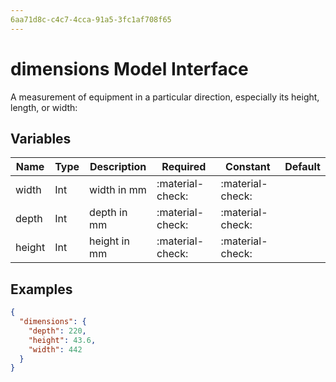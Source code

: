 ```yaml
---
6aa71d8c-c4c7-4cca-91a5-3fc1af708f65
---
```


# dimensions Model Interface

A measurement of equipment in a particular direction, especially its height, length, or width:

## Variables

| Name    | Type   | Description               | Required         | Constant         | Default |
| ------- | ------ | ------------------------- | ---------------- | ---------------- | --------|
|width    | Int    | width in mm               | :material-check: | :material-check: |         |
|depth    | Int    | depth in mm               | :material-check: | :material-check: |         |
|height   | Int    | height in mm              | :material-check: | :material-check: |         |

## Examples

```json
{
  "dimensions": {
    "depth": 220,
    "height": 43.6,
    "width": 442
  }
}
```
